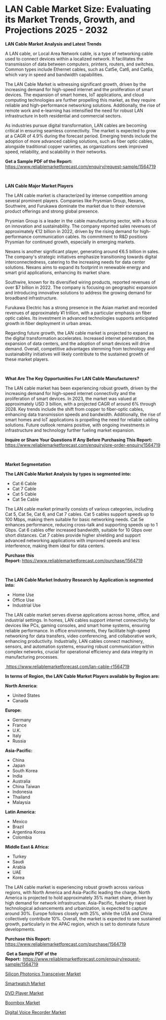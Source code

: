 <p><h1>LAN Cable Market Size: Evaluating its Market Trends, Growth, and Projections 2025 - 2032</h1></p><p><strong>LAN Cable Market Analysis and Latest Trends</strong></p>
<p><p>A LAN cable, or Local Area Network cable, is a type of networking cable used to connect devices within a localized network. It facilitates the transmission of data between computers, printers, routers, and switches. Common types include Ethernet cables, such as Cat5e, Cat6, and Cat6a, which vary in speed and bandwidth capabilities.</p><p>The LAN Cable Market is witnessing significant growth, driven by the increasing demand for high-speed internet and the proliferation of smart devices. The expansion of smart homes, IoT applications, and cloud computing technologies are further propelling this market, as they require reliable and high-performance networking solutions. Additionally, the rise of remote work and e-learning has intensified the need for robust LAN infrastructure in both residential and commercial sectors.</p><p>As industries pursue digital transformation, LAN cables are becoming critical in ensuring seamless connectivity. The market is expected to grow at a CAGR of 4.9% during the forecast period. Emerging trends include the adoption of more advanced cabling solutions, such as fiber optic cables, alongside traditional copper varieties, as organizations seek improved speed, reliability, and scalability in their networks.</p></p>
<p><strong>Get a Sample PDF of the Report:&nbsp;</strong> <a href="https://www.reliablemarketforecast.com/enquiry/request-sample/1564719?utm_campaign=1197&utm_medium=2&utm_source=Github&utm_content=ia&utm_term=06042025&utm_id=lan-cable">https://www.reliablemarketforecast.com/enquiry/request-sample/1564719</a></p>
<p>&nbsp;</p>
<p><strong>LAN Cable Major Market Players</strong></p>
<p><p>The LAN cable market is characterized by intense competition among several prominent players. Companies like Prysmian Group, Nexans, Southwire, and Furukawa dominate the market due to their extensive product offerings and strong global presence. </p><p>Prysmian Group is a leader in the cable manufacturing sector, with a focus on innovation and sustainability. The company reported sales revenues of approximately €12 billion in 2022, driven by the rising demand for high-performance communication cables. Its commitment to R&D positions Prysmian for continued growth, especially in emerging markets.</p><p>Nexans is another significant player, generating around €6.5 billion in sales. The company's strategic initiatives emphasize transitioning towards digital interconnectedness, catering to the increasing needs for data center solutions. Nexans aims to expand its footprint in renewable energy and smart grid applications, enhancing its market share.</p><p>Southwire, known for its diversified wiring products, reported revenues of over $7 billion in 2022. The company is focusing on geographic expansion and introducing innovative solutions to address the growing demand for broadband infrastructure.</p><p>Furukawa Electric has a strong presence in the Asian market and recorded revenues of approximately ¥1 trillion, with a particular emphasis on fiber optic cables. Its investment in advanced technologies supports anticipated growth in fiber deployment in urban areas.</p><p>Regarding future growth, the LAN cable market is projected to expand as the digital transformation accelerates. Increased internet penetration, the expansion of data centers, and the adoption of smart devices will drive demand. Overall, competitive advantages stemming from technology and sustainability initiatives will likely contribute to the sustained growth of these market players.</p></p>
<p>&nbsp;</p>
<p><strong>What Are The Key Opportunities For LAN Cable Manufacturers?</strong></p>
<p><p>The LAN cable market has been experiencing robust growth, driven by the increasing demand for high-speed internet connectivity and the proliferation of smart devices. In 2023, the market was valued at approximately USD 3 billion, with a projected CAGR of around 6% through 2028. Key trends include the shift from copper to fiber-optic cables, enhancing data transmission speeds and bandwidth. Additionally, the rise of smart homes and IoT applications is propelling the need for reliable cabling solutions. Future outlook remains positive, with ongoing investments in infrastructure and technology further fueling market expansion.</p></p>
<p><strong>Inquire or Share Your Questions If Any Before Purchasing This Report:</strong> <a href="https://www.reliablemarketforecast.com/enquiry/pre-order-enquiry/1564719?utm_campaign=1197&utm_medium=2&utm_source=Github&utm_content=ia&utm_term=06042025&utm_id=lan-cable">https://www.reliablemarketforecast.com/enquiry/pre-order-enquiry/1564719</a></p>
<p>&nbsp;</p>
<p><strong>Market Segmentation</strong></p>
<p><strong>The LAN Cable Market Analysis by types is segmented into:</strong></p>
<p><ul><li>Cat 6 Cable</li><li>Cat 7 Cable</li><li>Cat 5 Cable</li><li>Cat 5e Cable</li></ul></p>
<p><p>The LAN cable market primarily consists of various categories, including Cat 5, Cat 5e, Cat 6, and Cat 7 cables. Cat 5 cables support speeds up to 100 Mbps, making them suitable for basic networking needs. Cat 5e enhances performance, reducing cross-talk and supporting speeds up to 1 Gbps. Cat 6 cables offer increased bandwidth, suitable for 10 Gbps over short distances. Cat 7 cables provide higher shielding and support advanced networking applications with improved speeds and less interference, making them ideal for data centers.</p></p>
<p><strong>Purchase this Report:&nbsp;</strong><a href="https://www.reliablemarketforecast.com/purchase/1564719?utm_campaign=1197&utm_medium=2&utm_source=Github&utm_content=ia&utm_term=06042025&utm_id=lan-cable">https://www.reliablemarketforecast.com/purchase/1564719</a></p>
<p>&nbsp;</p>
<p><strong>The LAN Cable Market Industry Research by Application is segmented into:</strong></p>
<p><ul><li>Home Use</li><li>Office Use</li><li>Industrial Use</li></ul></p>
<p><p>The LAN cable market serves diverse applications across home, office, and industrial settings. In homes, LAN cables support internet connectivity for devices like PCs, gaming consoles, and smart home systems, ensuring reliable performance. In office environments, they facilitate high-speed networking for data transfers, video conferencing, and collaborative work, enhancing productivity. Industrially, LAN cables connect machinery, sensors, and automation systems, ensuring robust communication within complex networks, crucial for operational efficiency and data integrity in manufacturing processes.</p></p>
<p><a href="https://www.reliablemarketforecast.com/lan-cable-r1564719?utm_campaign=1197&utm_medium=2&utm_source=Github&utm_content=ia&utm_term=06042025&utm_id=lan-cable">&nbsp;https://www.reliablemarketforecast.com/lan-cable-r1564719</a></p>
<p><strong>In terms of Region, the LAN Cable Market Players available by Region are:</strong></p>
<p>
    <p> <strong> North America: </strong>
        <ul>
            <li>United States</li>
            <li>Canada</li>
        </ul>
        </p> 
    <p> <strong> Europe: </strong>
        <ul>
            <li>Germany</li>
            <li>France</li>
            <li>U.K.</li>
            <li>Italy</li>
            <li>Russia</li>
        </ul>
        </p> 
    <p> <strong> Asia-Pacific: </strong>
        <ul>
            <li>China</li>
            <li>Japan</li>
            <li>South Korea</li>
            <li>India</li>
            <li>Australia</li>
            <li>China Taiwan</li>
            <li>Indonesia</li>
            <li>Thailand</li>
            <li>Malaysia</li>
        </ul>
        </p> 
    <p> <strong> Latin America: </strong>
        <ul>
            <li>Mexico</li>
            <li>Brazil</li>
            <li>Argentina Korea</li>
            <li>Colombia</li>
        </ul>
        </p> 
    <p> <strong> Middle East & Africa: </strong>
        <ul>
            <li>Turkey</li>
            <li>Saudi</li>
            <li>Arabia</li>
            <li>UAE</li>
            <li>Korea</li>
        </ul>
    </p>
    </p>
<p><p>The LAN cable market is experiencing robust growth across various regions, with North America and Asia-Pacific leading the charge. North America is projected to hold approximately 35% market share, driven by high demand for network infrastructure. Asia-Pacific, fueled by rapid technological advancements and urbanization, is expected to capture around 30%. Europe follows closely with 25%, while the USA and China collectively contribute 10%. Overall, the market is expected to see sustained growth, particularly in the APAC region, which is set to dominate future developments.</p></p>
<p><strong>Purchase this Report: </strong><a href="https://www.reliablemarketforecast.com/purchase/1564719?utm_campaign=1197&utm_medium=2&utm_source=Github&utm_content=ia&utm_term=06042025&utm_id=lan-cable">https://www.reliablemarketforecast.com/purchase/1564719</a></p>
<p>&nbsp;<strong>Get a Sample PDF of the Report:&nbsp;&nbsp;</strong><a href="https://www.reliablemarketforecast.com/enquiry/request-sample/1564719?utm_campaign=1197&utm_medium=2&utm_source=Github&utm_content=ia&utm_term=06042025&utm_id=lan-cable">https://www.reliablemarketforecast.com/enquiry/request-sample/1564719</a></p>
<p><strong></strong></p>
<p><p><a href="https://github.com/andulanick3/Market-Research-Report-List-1/blob/main/silicon-photonics-transceiver-market.md?utm_campaign=1197&utm_medium=2&utm_source=Github&utm_content=ia&utm_term=06042025&utm_id=lan-cable">Silicon Photonics Transceiver Market</a></p><p><a href="https://github.com/prosalinda88/Market-Research-Report-List-7/blob/main/smartwatch-market.md?utm_campaign=1197&utm_medium=2&utm_source=Github&utm_content=ia&utm_term=06042025&utm_id=lan-cable">Smartwatch Market</a></p><p><a href="https://github.com/BrandonBrown3773/Market-Research-Report-List-1/blob/main/dvd-player-market.md?utm_campaign=1197&utm_medium=2&utm_source=Github&utm_content=ia&utm_term=06042025&utm_id=lan-cable">DVD Player Market</a></p><p><a href="https://github.com/sleeprudantf/Market-Research-Report-List-1/blob/main/boombox-market.md?utm_campaign=1197&utm_medium=2&utm_source=Github&utm_content=ia&utm_term=06042025&utm_id=lan-cable">Boombox Market</a></p><p><a href="https://github.com/kakeryttri0c/Market-Research-Report-List-1/blob/main/digital-voice-recorder-market.md?utm_campaign=1197&utm_medium=2&utm_source=Github&utm_content=ia&utm_term=06042025&utm_id=lan-cable">Digital Voice Recorder Market</a></p></p>
